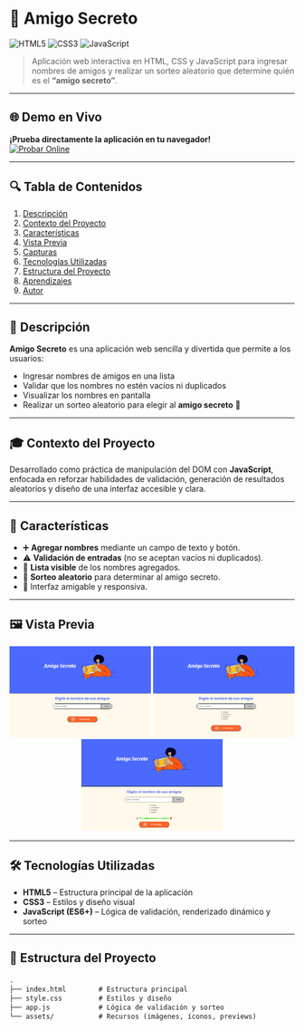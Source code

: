 # 🎁 Amigo Secreto  

<p align="left"> 
  <img alt="HTML5" src="https://img.shields.io/badge/HTML5-E34F26?logo=html5&logoColor=white"> 
  <img alt="CSS3" src="https://img.shields.io/badge/CSS3-1572B6?logo=css3&logoColor=white"> 
  <img alt="JavaScript" src="https://img.shields.io/badge/JavaScript-F7DF1E?logo=javascript&logoColor=222"> 
</p>

> Aplicación web interactiva en HTML, CSS y JavaScript para ingresar nombres de amigos y realizar un sorteo aleatorio que determine quién es el **“amigo secreto”**.

---

## 🌐 Demo en Vivo  

**¡Prueba directamente la aplicación en tu navegador!**  
[![Probar Online](https://img.shields.io/badge/%F0%9F%8E%AF-Probar_App_Online-blue)](https://mikeismerio.github.io/amigo_secreto/)  


---

## 🔍 Tabla de Contenidos
1. [Descripción](#-descripción)
2. [Contexto del Proyecto](#-contexto-del-proyecto)
3. [Características](#-características)
4. [Vista Previa](#-vista-previa)
5. [Capturas](#-capturas)
6. [Tecnologías Utilizadas](#-tecnologías-utilizadas)
7. [Estructura del Proyecto](#-estructura-del-proyecto)
8. [Aprendizajes](#-aprendizajes)
9. [Autor](#-autor)

---

## 📌 Descripción  
**Amigo Secreto** es una aplicación web sencilla y divertida que permite a los usuarios:  

- Ingresar nombres de amigos en una lista  
- Validar que los nombres no estén vacíos ni duplicados  
- Visualizar los nombres en pantalla  
- Realizar un sorteo aleatorio para elegir al **amigo secreto** 🎲  

---

## 🎓 Contexto del Proyecto  
Desarrollado como práctica de manipulación del DOM con **JavaScript**, enfocada en reforzar habilidades de validación, generación de resultados aleatorios y diseño de una interfaz accesible y clara.  

---

## 🚀 Características  
- ➕ **Agregar nombres** mediante un campo de texto y botón.  
- ⚠️ **Validación de entradas** (no se aceptan vacíos ni duplicados).  
- 📜 **Lista visible** de los nombres agregados.  
- 🎲 **Sorteo aleatorio** para determinar al amigo secreto.  
- 🎨 Interfaz amigable y responsiva.  

---

## 🖼️ Vista Previa  

<p align="center">
  <img src="./assets/preview1.png" alt="Vista previa 1" width="250">
  <img src="./assets/preview2.png" alt="Vista previa 2" width="250">
  <img src="./assets/preview3.png" alt="Vista previa 3" width="250">
</p>

---

## 🛠 Tecnologías Utilizadas  
- **HTML5** – Estructura principal de la aplicación  
- **CSS3** – Estilos y diseño visual  
- **JavaScript (ES6+)** – Lógica de validación, renderizado dinámico y sorteo  

---

## 📂 Estructura del Proyecto  
```plaintext
.
├── index.html        # Estructura principal
├── style.css         # Estilos y diseño
├── app.js            # Lógica de validación y sorteo
└── assets/           # Recursos (imágenes, íconos, previews)
